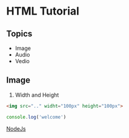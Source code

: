 # HTML Tutorial

## Topics
- Image
- Audio
- Vedio

## Image
1. Width and Height

``` html
<img src=".." widht="100px" height="100px">
```

``` javascript
console.log('welcome')
```

[NodeJs](https://github.com/nodejs/node)
